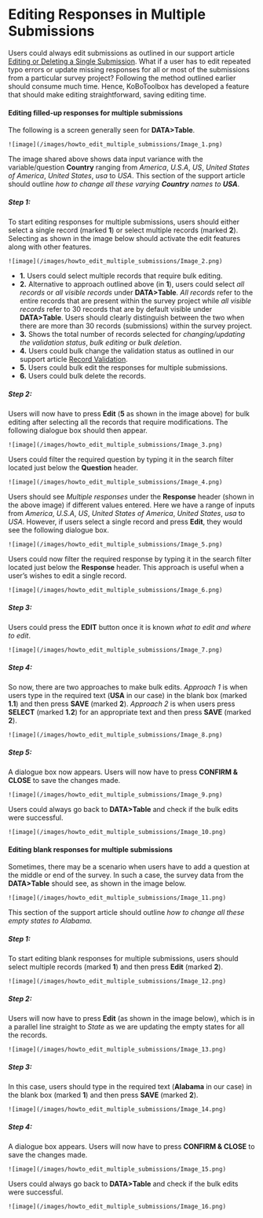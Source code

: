 # Editing Responses in Multiple Submissions

Users could always edit submissions as outlined in our support article [Editing or Deleting a Single Submission](howto_edit_single_submissions.md). What if a user has to edit repeated typo errors or update missing responses for all or most of the submissions from a particular survey project? Following the method outlined earlier should consume much time. Hence, KoBoToolbox has developed a feature that should make editing straightforward, saving editing time.

#### Editing filled-up responses for multiple submissions

The following is a screen generally seen for **DATA>Table**.

    ![image](/images/howto_edit_multiple_submissions/Image_1.png)

The image shared above shows data input variance with the variable/question **Country** ranging from _America_, _U.S.A_, _US_, _United States of America_, _United States_, _usa_ to _USA_. This section of the support article should outline _how to change all these varying **Country** names to **USA**_.

##### Step 1: 

To start editing responses for multiple submissions, users should either select a single record (marked **1**) or select multiple records (marked **2**). Selecting as shown in the image below should activate the edit features along with other features.

    ![image](/images/howto_edit_multiple_submissions/Image_2.png)

   * **1.** Users could select multiple records that require bulk editing.
   * **2.** Alternative to approach outlined above (in **1**), users could select _all records_ or _all visible records_ under **DATA>Table**. _All records_ refer to the entire records that are present within the survey project while _all visible records_ refer to 30 records that are by default visible under **DATA>Table**. Users should clearly distinguish between the two when there are more than 30 records (submissions) within the survey project.
   * **3.** Shows the total number of records selected for _changing/updating the validation status_, _bulk editing_ or _bulk deletion_.
   * **4.** Users could bulk change the validation status as outlined in our support article [Record Validation](record_validation.md).
   * **5.** Users could bulk edit the responses for multiple submissions.
   * **6.** Users could bulk delete the records.

##### Step 2:

Users will now have to press **Edit** (**5** as shown in the image above) for bulk editing after selecting all the records that require modifications. The following dialogue box should then appear.

    ![image](/images/howto_edit_multiple_submissions/Image_3.png)

Users could filter the required question by typing it in the search filter located just below the **Question** header. 

    ![image](/images/howto_edit_multiple_submissions/Image_4.png)

Users should see _Multiple responses_ under the **Response** header (shown in the above image) if different values entered. Here we have a range of inputs from _America_, _U.S.A_, _US_, _United States of America_, _United States_, _usa_ to _USA_. However, if users select a single record and press **Edit**, they would see the following dialogue box.

    ![image](/images/howto_edit_multiple_submissions/Image_5.png)

Users could now filter the required response by typing it in the search filter located just below the **Response** header. This approach is useful when a user’s wishes to edit a single record.

    ![image](/images/howto_edit_multiple_submissions/Image_6.png)

##### Step 3:

Users could press the **EDIT** button once it is known _what to edit and where to edit_. 

    ![image](/images/howto_edit_multiple_submissions/Image_7.png)

##### Step 4:

So now, there are two approaches to make bulk edits. _Approach 1_ is when users type in the required text (**USA** in our case) in the blank box (marked **1.1**) and then press **SAVE** (marked **2**). _Approach 2_ is when users press **SELECT** (marked **1.2**) for an appropriate text and then press **SAVE** (marked **2**).

    ![image](/images/howto_edit_multiple_submissions/Image_8.png)

##### Step 5:

A dialogue box now appears. Users will now have to press **CONFIRM & CLOSE** to save the changes made.

    ![image](/images/howto_edit_multiple_submissions/Image_9.png)

Users could always go back to **DATA>Table** and check if the bulk edits were successful.

    ![image](/images/howto_edit_multiple_submissions/Image_10.png)

#### Editing blank responses for multiple submissions

Sometimes, there may be a scenario when users have to add a question at the middle or end of the survey. In such a case, the survey data from the **DATA>Table** should see, as shown in the image below.

    ![image](/images/howto_edit_multiple_submissions/Image_11.png)

This section of the support article should outline _how to change all these empty states to Alabama_. 

##### Step 1: 

To start editing blank responses for multiple submissions, users should select multiple records (marked **1**) and then press **Edit** (marked **2**). 

    ![image](/images/howto_edit_multiple_submissions/Image_12.png)

##### Step 2:

Users will now have to press **Edit** (as shown in the image below), which is in a parallel line straight to _State_ as we are updating the empty states for all the records. 

    ![image](/images/howto_edit_multiple_submissions/Image_13.png)

##### Step 3:

In this case, users should type in the required text (**Alabama** in our case) in the blank box (marked **1**) and then press **SAVE** (marked **2**). 

    ![image](/images/howto_edit_multiple_submissions/Image_14.png)

##### Step 4:

A dialogue box appears. Users will now have to press **CONFIRM & CLOSE** to save the changes made.

    ![image](/images/howto_edit_multiple_submissions/Image_15.png)

Users could always go back to **DATA>Table** and check if the bulk edits were successful.

    ![image](/images/howto_edit_multiple_submissions/Image_16.png)
